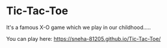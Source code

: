 # Tic-Tac-Toe
It's a famous X-O game which we play in our childhood.....

You can play here: https://sneha-81205.github.io/Tic-Tac-Toe/
